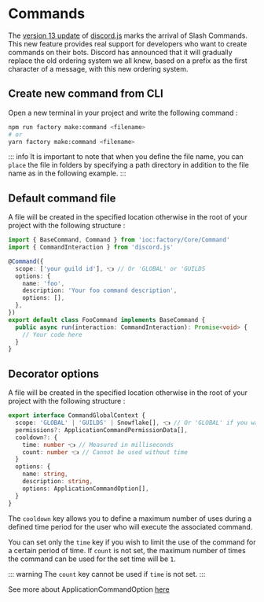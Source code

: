 # Commands
The [version 13 update](https://github.com/discordjs/discord.js/blob/main/CHANGELOG.md#1300-2021-08-06) of [discord.js](https://discord.js.org) marks the arrival of Slash Commands.
This new feature provides real support for developers who want to create commands on their bots.
Discord has announced that it will gradually replace the old ordering system we all knew, based on a prefix as the first character of a message, with this new ordering system.

## Create new command from CLI
Open a new terminal in your project and write the following command :

```bash
npm run factory make:command <filename>
# or
yarn factory make:command <filename>
```
::: info
It is important to note that when you define the file name, you can `place` the file in folders by specifying a path directory in addition to the file name as in the following example.
:::

## Default command file

A file will be created in the specified location otherwise in the root of your project with the following structure :

```ts
import { BaseCommand, Command } from 'ioc:factory/Core/Command'
import { CommandInteraction } from 'discord.js'

@Command({
  scope: ['your guild id'], 👈 // Or 'GLOBAL' or 'GUILDS
  options: {
    name: 'foo',
    description: 'Your foo command description',
    options: [],
  },
})
export default class FooCommand implements BaseCommand {
  public async run(interaction: CommandInteraction): Promise<void> {
    // Your code here
  }
}

```
## Decorator options
A file will be created in the specified location otherwise in the root of your project with the following structure :

```ts
export interface CommandGlobalContext {
  scope: 'GLOBAL' | 'GUILDS' | Snowflake[], 👈 // Or 'GLOBAL' if you want to register globally
  permissions?: ApplicationCommandPermissionData[],
  cooldown?: {
    time: number 👈 // Measured in milliseconds
    count: number 👈 // Cannot be used without time
  }
  options: {
    name: string,
    description: string,
    options: ApplicationCommandOption[],
  }
}
```
The `cooldown` key allows you to define a maximum number of uses during a defined time period for the user who will execute the associated command.

You can set only the `time` key if you wish to limit the use of the command for a certain period of time. If `count` is not set, the maximum number of times the command can be used for the set time will be `1`.

::: warning
The `count` key cannot be used if `time` is not set.
:::

See more about ApplicationCommandOption [here](https://discord.js.org/#/docs/main/stable/typedef/ApplicationCommandOption)